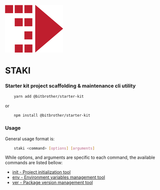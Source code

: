 ![starter-kit icon](_art/icon.png)
# STAKI
### Starter kit project scaffolding & maintenance cli utility

```sh
    yarn add @bitbrother/starter-kit
```
or
```sh
    npm install @bitbrother/starter-kit
```
### Usage

General usage format is:
```sh
    staki <command> [options] [arguments]
```
While options, and arguments are specific to each command, the available commands are listed bellow:

- [init - Project initialization tool](@commands/init/README.md)
- [env - Environment variables management tool](@commands/env/README.md)
- [ver - Package version management tool](@commands/ver/README.md)
